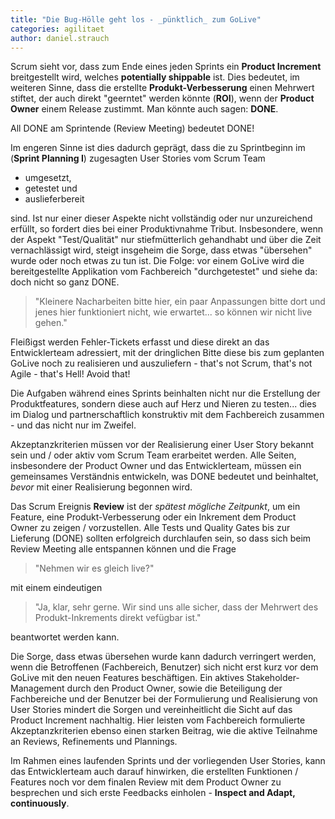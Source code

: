 ```yaml
---
title: "Die Bug-Hölle geht los - _pünktlich_ zum GoLive"
categories: agilitaet
author: daniel.strauch
---
```


Scrum sieht vor, dass zum Ende eines jeden Sprints ein **Product Increment** breitgestellt wird, welches **potentially shippable** ist. Dies bedeutet, im weiteren Sinne, dass die erstellte **Produkt-Verbesserung** einen Mehrwert stiftet, der auch direkt "geerntet" werden könnte (**ROI**), wenn der **Product Owner** einem Release zustimmt. Man könnte auch sagen: **DONE**.

All DONE am Sprintende (Review Meeting) bedeutet DONE!

Im engeren Sinne ist dies dadurch geprägt, dass die zu Sprintbeginn im (**Sprint Planning I**) zugesagten User Stories vom Scrum Team

* umgesetzt,
* getestet und
* auslieferbereit

sind. Ist nur einer dieser Aspekte nicht vollständig oder nur unzureichend erfüllt, so fordert dies bei einer Produktivnahme Tribut. Insbesondere, wenn der Aspekt "Test/Qualität" nur stiefmütterlich gehandhabt und über die Zeit vernachlässigt wird, steigt insgeheim die Sorge, dass etwas "übersehen" wurde oder noch etwas zu tun ist. Die Folge: vor einem GoLive wird die bereitgestellte Applikation vom Fachbereich "durchgetestet" und siehe da: doch nicht so ganz DONE.

> "Kleinere Nacharbeiten bitte hier, ein paar Anpassungen bitte dort und jenes hier funktioniert nicht, wie erwartet... so können wir nicht live gehen."

Fleißigst werden Fehler-Tickets erfasst und diese direkt an das Entwicklerteam adressiert, mit der dringlichen Bitte diese bis zum geplanten GoLive noch zu realisieren und auszuliefern - that's not Scrum, that's not Agile - that's Hell! Avoid that!

Die Aufgaben während eines Sprints beinhalten nicht nur die Erstellung der Produktfeatures, sondern diese auch auf Herz und Nieren zu testen... dies im Dialog und partnerschaftlich konstruktiv mit dem Fachbereich zusammen - und das nicht nur im Zweifel.

Akzeptanzkriterien müssen vor der Realisierung einer User Story bekannt sein und / oder aktiv vom Scrum Team erarbeitet werden. Alle Seiten, insbesondere der Product Owner und das Entwicklerteam, müssen ein gemeinsames Verständnis entwickeln, was DONE bedeutet und beinhaltet, _bevor_ mit einer Realisierung begonnen wird.

Das Scrum Ereignis **Review** ist der *spätest mögliche Zeitpunkt*, um ein Feature, eine Produkt-Verbesserung oder ein Inkrement dem Product Owner zu zeigen / vorzustellen. Alle Tests und Quality Gates bis zur Lieferung (DONE) sollten erfolgreich durchlaufen sein, so dass sich beim Review Meeting alle entspannen können und die Frage

> "Nehmen wir es gleich live?"

mit einem eindeutigen

> "Ja, klar, sehr gerne. Wir sind uns alle sicher, dass der Mehrwert des Produkt-Inkrements direkt vefügbar ist."

beantwortet werden kann.

Die Sorge, dass etwas übersehen wurde kann dadurch verringert werden, wenn die Betroffenen (Fachbereich, Benutzer) sich nicht erst kurz vor dem GoLive mit den neuen Features beschäftigen. Ein aktives Stakeholder-Management durch den Product Owner, sowie die Beteiligung der Fachbereiche und der Benutzer bei der Formulierung und Realisierung von User Stories mindert die Sorgen und vereinheitlicht die Sicht auf das Product Increment nachhaltig. Hier leisten vom Fachbereich formulierte Akzeptanzkriterien ebenso einen starken Beitrag, wie die aktive Teilnahme an Reviews, Refinements und Plannings.

Im Rahmen eines laufenden Sprints und der vorliegenden User Stories, kann das Entwicklerteam auch darauf hinwirken, die erstellten Funktionen / Features noch vor dem finalen Review mit dem Product Owner zu besprechen und sich erste Feedbacks einholen - **Inspect and Adapt, continuously**.
